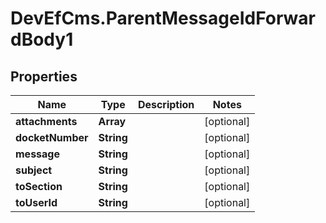 # DevEfCms.ParentMessageIdForwardBody1

## Properties
Name | Type | Description | Notes
------------ | ------------- | ------------- | -------------
**attachments** | **Array** |  | [optional] 
**docketNumber** | **String** |  | [optional] 
**message** | **String** |  | [optional] 
**subject** | **String** |  | [optional] 
**toSection** | **String** |  | [optional] 
**toUserId** | **String** |  | [optional] 
